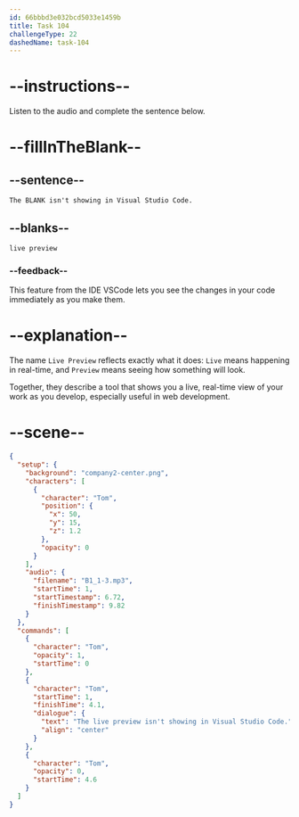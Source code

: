 ```yaml
---
id: 66bbbd3e032bcd5033e1459b
title: Task 104
challengeType: 22
dashedName: task-104
---
```


<!-- Audio Reference:
Tom: The live preview isn't showing in Visual Studio Code. -->

# --instructions--

Listen to the audio and complete the sentence below.

# --fillInTheBlank--

## --sentence--

`The BLANK isn't showing in Visual Studio Code.`

## --blanks--

`live preview`

### --feedback--

This feature from the IDE VSCode lets you see the changes in your code immediately as you make them.

# --explanation--

The name `Live Preview` reflects exactly what it does: `Live` means happening in real-time, and `Preview` means seeing how something will look. 

Together, they describe a tool that shows you a live, real-time view of your work as you develop, especially useful in web development.

# --scene--

```json
{
  "setup": {
    "background": "company2-center.png",
    "characters": [
      {
        "character": "Tom",
        "position": {
          "x": 50,
          "y": 15,
          "z": 1.2
        },
        "opacity": 0
      }
    ],
    "audio": {
      "filename": "B1_1-3.mp3",
      "startTime": 1,
      "startTimestamp": 6.72,
      "finishTimestamp": 9.82
    }
  },
  "commands": [
    {
      "character": "Tom",
      "opacity": 1,
      "startTime": 0
    },
    {
      "character": "Tom",
      "startTime": 1,
      "finishTime": 4.1,
      "dialogue": {
        "text": "The live preview isn't showing in Visual Studio Code.",
        "align": "center"
      }
    },
    {
      "character": "Tom",
      "opacity": 0,
      "startTime": 4.6
    }
  ]
}
```
